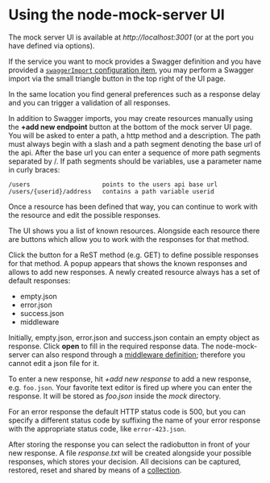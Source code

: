 # Using the node-mock-server UI

The mock server UI is available at _http://localhost:3001_ (or at the port you have defined via options).

If the service you want to mock provides a Swagger definition and you have provided a [`swaggerImport` configuration item](https://github.com/smollweide/node-mock-server/blob/c52adcf2a80999dd6876062006cf72c1ef124a78/demo/index.js#L41-L53), you may perform a Swagger import via the small triangle button in the top right of the UI page.
 
In the same location you find general preferences such as a response delay and you can trigger a validation of all responses.

In addition to Swagger imports, you may create resources manually using the **+add new endpoint** button at the bottom of the mock server UI page. You will be asked to enter a path, a http method and a description. The path must always begin with a slash and a path segment denoting the base url of the api. After the base url you can enter a sequence of more path segments separated by /. If path segments should be variables, use a parameter name in curly braces:

    /users                    points to the users api base url
    /users/{userid}/address   contains a path variable userid

Once a resource has been defined that way, you can continue to work with the resource and edit the possible responses. 

The UI shows you a list of known resources. Alongside each resource there are buttons which allow you to work with the responses for that method. 

Click the button for a ReST method (e.g. GET) to define possible responses for that method. A popup appears that shows the known responses and allows to add new responses. A newly created resource always has a set of default responses:

* empty.json
* error.json
* success.json
* middleware

Initially, empty.json, error.json and success.json contain an empty object as response. Click **open** to fill in the required response data.
The node-mock-server can also respond through a [middleware definition](https://github.com/smollweide/node-mock-server/blob/master/doc/readme-middleware.md); therefore you cannot edit a json file for it.

To enter a new response, hit *+add new response* to add a new response, e.g. `foo.json`. Your favorite text editor is fired up where you can enter the response. It will be stored as _foo.json_ inside the _mock_ directory.

For an error response the default HTTP status code is 500, but you can specify a different status code by suffixing the name of your error response with the appropriate status code, like `error-423.json`.

After storing the response you can select the radiobutton in front of your new response. A file _response.txt_ will be created alongside your possible responses, which stores your decision. All decisions can be captured, restored, reset and shared by means of a [collection](https://github.com/smollweide/node-mock-server/blob/master/doc/readme-collections.md).


